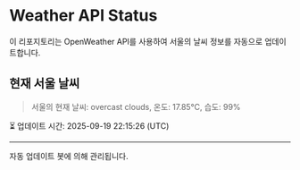 
# Weather API Status

이 리포지토리는 OpenWeather API를 사용하여 서울의 날씨 정보를 자동으로 업데이트합니다.

## 현재 서울 날씨
> 서울의 현재 날씨: overcast clouds, 온도: 17.85°C, 습도: 99%

⏳ 업데이트 시간: 2025-09-19 22:15:26 (UTC)

---
자동 업데이트 봇에 의해 관리됩니다.
